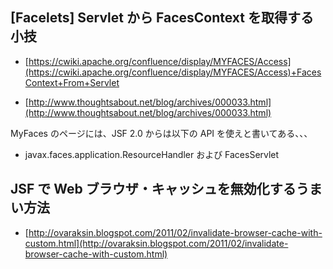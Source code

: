 ## [Facelets] Servlet から  FacesContext を取得する小技



* [https://cwiki.apache.org/confluence/display/MYFACES/Access](https://cwiki.apache.org/confluence/display/MYFACES/Access)+FacesContext+From+Servlet



* [http://www.thoughtsabout.net/blog/archives/000033.html](http://www.thoughtsabout.net/blog/archives/000033.html)


MyFaces のページには、JSF 2.0 からは以下の API を使えと書いてある、、、

* javax.faces.application.ResourceHandler および FacesServlet



## JSF で Web ブラウザ・キャッシュを無効化するうまい方法


* [http://ovaraksin.blogspot.com/2011/02/invalidate-browser-cache-with-custom.html](http://ovaraksin.blogspot.com/2011/02/invalidate-browser-cache-with-custom.html)



